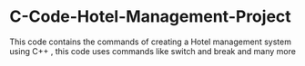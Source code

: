 # C-Code-Hotel-Management-Project
This code contains the commands of creating a Hotel management system using C++ , this code uses commands like switch and break and many more 

